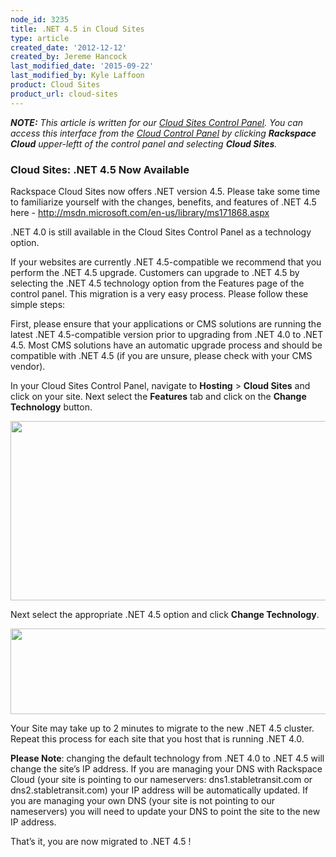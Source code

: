 ```yaml
---
node_id: 3235
title: .NET 4.5 in Cloud Sites
type: article
created_date: '2012-12-12'
created_by: Jereme Hancock
last_modified_date: '2015-09-22'
last_modified_by: Kyle Laffoon
product: Cloud Sites
product_url: cloud-sites
---
```


***NOTE:** This article is written for our [Cloud Sites Control
Panel](https://manage.rackspacecloud.com/). You can access this
interface from the [Cloud Control
Panel](https://mycloud.rackspace.com/) by clicking **Rackspace Cloud**
upper-leftt of the control panel and selecting **Cloud Sites**.*

<div class="content">

<div
class="field field-name-body field-type-text-with-summary field-label-hidden">

<div class="field-items">

<div class="field-item even">

### Cloud Sites:  .NET 4.5 Now Available

Rackspace Cloud Sites now offers .NET version 4.5. Please take some time
to familiarize yourself with the changes, benefits, and features of .NET
4.5 here - <http://msdn.microsoft.com/en-us/library/ms171868.aspx>

.NET 4.0 is still available in the Cloud Sites Control Panel as a
technology option.

If your websites are currently .NET 4.5-compatible we recommend that you
perform the .NET 4.5 upgrade. Customers can upgrade to .NET 4.5 by
selecting the .NET 4.5 technology option from the Features page of the
control panel. This migration is a very easy process. Please follow
these simple steps:

First, please ensure that your applications or CMS solutions are running
the latest .NET 4.5-compatible version prior to upgrading from .NET 4.0
to .NET 4.5. Most CMS solutions have an automatic upgrade process and
should be compatible with .NET 4.5 (if you are unsure, please check with
your CMS vendor).

In your Cloud Sites Control Panel, navigate to **Hosting** &gt; **Cloud
Sites** and click on your site.  Next select the **Features** tab and
click on the **Change Technology** button.

<img src="http://www.rackspace.com/knowledge_center/sites/default/files/field/image/Selection_001_0.png" width="702" height="287" />

Next select the appropriate .NET 4.5 option and click **Change
Technology**.

<img src="http://www.rackspace.com/knowledge_center/sites/default/files/field/image/Selection_003_0.png" width="694" height="137" />

Your Site may take up to 2 minutes to migrate to the new .NET 4.5
cluster.  Repeat this process for each site that you host that is
running .NET 4.0.

**Please Note**: changing the default technology from .NET 4.0 to .NET
4.5 will change the site&rsquo;s IP address. If you are managing your DNS with
Rackspace Cloud (your site is pointing to our nameservers:
dns1.stabletransit.com or dns2.stabletransit.com) your IP address will
be automatically updated. If you are managing your own DNS (your site is
not pointing to our nameservers) you will need to update your DNS to
point the site to the new IP address.

That&rsquo;s it, you are now migrated to .NET 4.5 !

</div>

</div>

</div>

</div>



